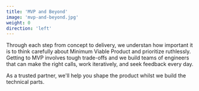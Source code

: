 ```yaml
---
title: 'MVP and Beyond'
image: 'mvp-and-beyond.jpg'
weight: 0
direction: 'left'
---
```


Through each step from concept to delivery, we understan how important it is to think carefully about Minimum Viable Product and prioritize ruthlessly. Getting to MVP involves tough trade-offs and we build teams of engineers that can make the right calls, work iteratively, and seek feedback every day.

As a trusted partner, we'll help you shape the product whilst we build the technical parts.
